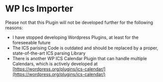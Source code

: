 # WP Ics Importer
Please not that this Plugin will not be developed further for the following reasons:
- I have stopped developing Wordpress Plugins, at least for the foreseeable future
- The ICS parising Code is outdated and should be replaced by a proper, state-of-the-art ICS parsing Library
- There is another WP ICS Calendar Plugin that can handle multiple Calendars, which is actively developed at [https://wordpress.org/plugins/ics-calendar/](https://wordpress.org/plugins/ics-calendar/)
